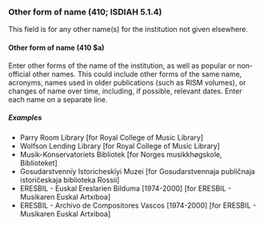 ### Other form of name (410; ISDIAH 5.1.4)

This field is for any other name(s) for the institution not given elsewhere.

#### Other form of name (410 $a)

Enter other forms of the name of the institution, as well as popular or non-official other names. This could include
other forms of the same name, acronyms, names used in older publications (such as RISM volumes), or changes of name over
time, including, if possible, relevant dates. Enter each name on a separate line.

##### Examples

- Parry Room Library [for Royal College of Music Library]
- Wolfson Lending Library [for Royal College of Music Library]
- Musik-Konservatoriets Bibliotek [for Norges musikkhøgskole, Biblioteket]
- Gosudarstvennïy Istoricheskïyi Muzei [for Gosudarstvennaja publičnaja istoričeskaja biblioteka Rossii]
- ERESBIL - Euskal Ereslarien Bilduma [1974-2000] [for ERESBIL - Musikaren Euskal Artxiboa]
- ERESBIL - Archivo de Compositores Vascos [1974-2000] [for ERESBIL - Musikaren Euskal Artxiboa]
